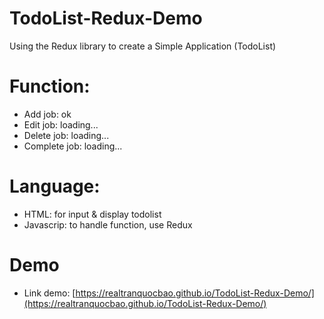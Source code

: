 # TodoList-Redux-Demo
Using the Redux library to create a Simple Application (TodoList)

# Function:
- Add job: ok
- Edit job: loading...
- Delete job: loading...
- Complete job: loading...

# Language:
- HTML: for input & display todolist
- Javascrip: to handle function, use Redux

# Demo
* Link demo: [https://realtranquocbao.github.io/TodoList-Redux-Demo/](https://realtranquocbao.github.io/TodoList-Redux-Demo/)